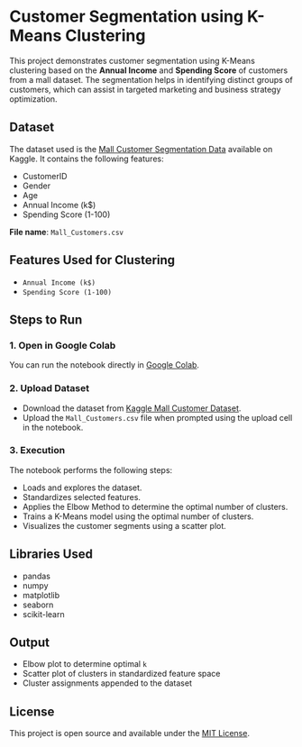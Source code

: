 # Customer Segmentation using K-Means Clustering

This project demonstrates customer segmentation using K-Means clustering based on the **Annual Income** and **Spending Score** of customers from a mall dataset. The segmentation helps in identifying distinct groups of customers, which can assist in targeted marketing and business strategy optimization.

## Dataset

The dataset used is the [Mall Customer Segmentation Data](https://www.kaggle.com/datasets/vjchoudhary7/customer-segmentation-tutorial) available on Kaggle. It contains the following features:

- CustomerID
- Gender
- Age
- Annual Income (k$)
- Spending Score (1-100)

**File name**: `Mall_Customers.csv`

## Features Used for Clustering

- `Annual Income (k$)`
- `Spending Score (1-100)`

## Steps to Run

### 1. Open in Google Colab

You can run the notebook directly in [Google Colab](https://colab.research.google.com/).

### 2. Upload Dataset

- Download the dataset from [Kaggle Mall Customer Dataset](https://www.kaggle.com/datasets/vjchoudhary7/customer-segmentation-tutorial).
- Upload the `Mall_Customers.csv` file when prompted using the upload cell in the notebook.

### 3. Execution

The notebook performs the following steps:

- Loads and explores the dataset.
- Standardizes selected features.
- Applies the Elbow Method to determine the optimal number of clusters.
- Trains a K-Means model using the optimal number of clusters.
- Visualizes the customer segments using a scatter plot.

## Libraries Used

- pandas  
- numpy  
- matplotlib  
- seaborn  
- scikit-learn

## Output

- Elbow plot to determine optimal `k`
- Scatter plot of clusters in standardized feature space
- Cluster assignments appended to the dataset

## License

This project is open source and available under the [MIT License](LICENSE).
